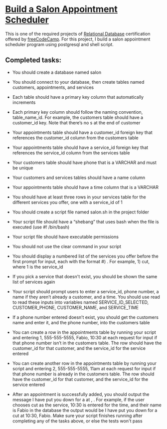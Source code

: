 # [Build a Salon Appointment Scheduler](https://www.freecodecamp.org/learn/relational-database/build-a-salon-appointment-scheduler-project/build-a-salon-appointment-scheduler)

This is one of the required projects of [Relational Database](https://www.freecodecamp.org/learn/relational-database) certification offered by [freeCodeCamp](https://www.freecodecamp.org). For this project, I build a salon appointment scheduler program using postgresql and shell script.

## Completed tasks:

- You should create a database named salon

- You should connect to your database, then create tables named customers, appointments, and services

- Each table should have a primary key column that automatically increments

- Each primary key column should follow the naming convention, table_name_id. For example, the customers table should have a customer_id key. Note that there’s no s at the end of customer

- Your appointments table should have a customer_id foreign key that references the customer_id column from the customers table

- Your appointments table should have a service_id foreign key that references the service_id column from the services table

- Your customers table should have phone that is a VARCHAR and must be unique

- Your customers and services tables should have a name column

- Your appointments table should have a time column that is a VARCHAR

- You should have at least three rows in your services table for the different services you offer, one with a service_id of 1

- You should create a script file named salon.sh in the project folder

- Your script file should have a “shebang” that uses bash when the file is executed (use #! /bin/bash)

- Your script file should have executable permissions

- You should not use the clear command in your script

- You should display a numbered list of the services you offer before the first prompt for input, each with the format #) <service>. For example, 1) cut, where 1 is the service_id

- If you pick a service that doesn't exist, you should be shown the same list of services again

- Your script should prompt users to enter a service_id, phone number, a name if they aren’t already a customer, and a time. You should use read to read these inputs into variables named SERVICE_ID_SELECTED, CUSTOMER_PHONE, CUSTOMER_NAME, and SERVICE_TIME

- If a phone number entered doesn’t exist, you should get the customers name and enter it, and the phone number, into the customers table

- You can create a row in the appointments table by running your script and entering 1, 555-555-5555, Fabio, 10:30 at each request for input if that phone number isn’t in the customers table. The row should have the customer_id for that customer, and the service_id for the service entered

- You can create another row in the appointments table by running your script and entering 2, 555-555-5555, 11am at each request for input if that phone number is already in the customers table. The row should have the customer_id for that customer, and the service_id for the service entered

- After an appointment is successfully added, you should output the message I have put you down for a <service> at <time>, <name>. For example, if the user chooses cut as the service, 10:30 is entered for the time, and their name is Fabio in the database the output would be I have put you down for a cut at 10:30, Fabio. Make sure your script finishes running after completing any of the tasks above, or else the tests won't pass

